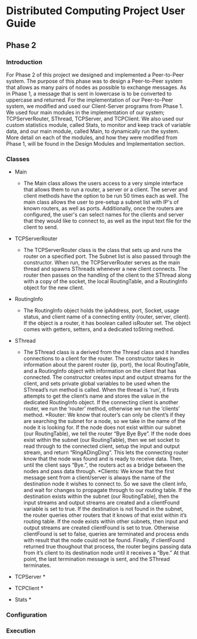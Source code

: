 # Distributed Computing Project User Guide
## Phase 2 

### Introduction
For Phase 2 of this project we designed and implemented a Peer-to-Peer system. The purpose of this phase was to design a Peer-to-Peer system that allows as many pairs of nodes as possible to exchange messages. As in Phase 1, a message that is sent in lowercase is to be converted to uppercase and returned. For the implementation of our Peer-to-Peer system, we modified and used our Client-Server programs from Phase 1. We used four main modules in the implementation of our system; TCPServerRouter, SThread, TCPServer, and TCPClient. We also used our custom statistics module, called Stats, to monitor and keep track of variable data, and our main module, called Main, to dynamically run the system. More detail on each of the modules, and how they were modified from Phase 1, will be found in the Design Modules and Implementation section.

### Classes
* Main
    * The Main class allows the users access to a very simple interface that allows them to run a router, a server or a client. The server and client methods have the option to be run 50 times each as well. The main class allows the user to pre-setup a subnet list with IP's of known routers, as well as ports. Additionally, once the routers are configured, the user's can select names for the clients and server that they would like to connect to, as well as the input text file for the client to send. 

* TCPServerRouter
    * The TCPServerRouter class is the class that sets up and runs the router on a specified port. The Subnet list is also passed through the constructor. When run, the TCPServerRouter serves as the main thread and spawns SThreads whenever a new client connects. The router then passes on the handling of the client to the SThread along with a copy of the socket, the local RoutingTable, and a RoutingInfo object for the new client.

* RoutingInfo
    * The RoutingInfo object holds the ipAddress, port, Socket, usage status, and client name of a connecting entity (router, server, client). If the object is a router, it has boolean called isRouter set. The object comes with getters, setters, and a dedicated toString method.

* SThread
    * The SThread class is a derived from the Thread class and  it handles connections to a client for the router. The constructor takes in information about the parent router (ip, port), the local RoutingTable, and a RoutingInfo object with information on the client that has connected. The constructor creates input and output streams for the client, and sets private global variables to be used when the SThread’s run method is called. When the thread is ‘run’, it firsts attempts to get the client’s name and stores the value in the dedicated RoutingInfo object. If the connecting client is another router, we run the ‘router’ method, otherwise we run the ‘clients’ method. 
		*Router: We know that router’s can only be client’s if they are searching the subnet for a node, so we take in the name of the node it is looking for. If the node does not exist within our subnet (our RoutingTable), we tell the router “Bye Bye Bye”. If the node does exist within the subnet (our RoutingTable), then we set socket to read through to the connected client, setup the input and output stream, and return “RingADingDing”. This lets the connecting router know that the node was found and is ready to receive data. Then, until the client says “Bye.”, the routers act as a bridge between the nodes and pass data through.
		*Clients: We know that the first message sent from a client/server is always the name of the destination node it wishes to connect to. So we save the client info, and wait for changes to propagate through to our routing table. If the destination exists within the subnet (our RoutingTable), then the input streams and output streams are created and a clientFound variable is set to true. If the destination is not found in the subnet, the router queries other routers that it knows of that exist within it’s routing table. If the node exists within other subnets, then input and output streams are created clientFound is set to true. Otherwise clientFound is set to false, queries are terminated and process ends with result that the node could not be found. Finally, if clientFound returned true thoughout that process, the router begins passing data from it’s client to its destination node until it receives a “Bye.” At that point, the last termination message is sent, and the SThread terminates. 

* TCPServer
	*

* TCPClient
	*

* Stats
	*

### Configuration



### Execution

